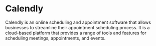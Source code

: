 # Calendly

Calendly is an online scheduling and appointment software that allows businesses to streamline their appointment scheduling process. It is a cloud-based platform that provides a range of tools and features for scheduling meetings, appointments, and events.
